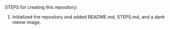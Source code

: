 STEPS for creating this repository:
1. Initialized the repository and added README.md, STEPS.md, and a dank meme image.

